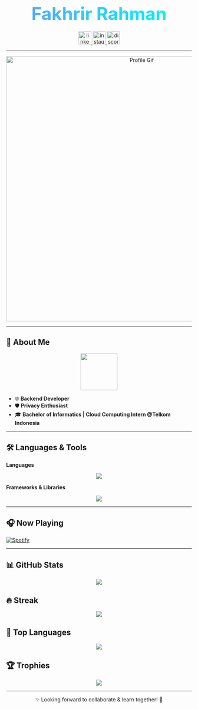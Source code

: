 <h1 align="center">
  <span style="background: linear-gradient(90deg, #4facfe 0%, #00f2fe 100%);
               -webkit-background-clip: text;
               -webkit-text-fill-color: transparent;
               font-size: 3rem;
               font-weight: bold;">
    Fakhrir Rahman
  </span>
</h1>

<div align="center">
  <a href="https://www.linkedin.com/in/fahrirrahman/" target="_blank">
    <img src="https://img.shields.io/badge/LinkedIn-0077B5?style=for-the-badge&logo=linkedin&logoColor=white" height="35" alt="linkedin logo" />
  </a>
  <a href="https://www.instagram.com/fakhrirrahman" target="_blank">
    <img src="https://img.shields.io/badge/Instagram-E4405F?style=for-the-badge&logo=instagram&logoColor=white" height="35" alt="instagram logo" />
  </a>
  <a href="https://discord.com/users/fakhrirrahman" target="_blank">
    <img src="https://img.shields.io/badge/Discord-7289DA?style=for-the-badge&logo=discord&logoColor=white" height="35" alt="discord logo" />
  </a>
</div>

---

<div align="center">
  <img src="https://github.com/fakhrirrahman/fakhrirrahman/blob/main/gif/profile.gif" alt="Profile Gif" width="720px"/>
</div>

---

## 👤 About Me
<div align="center">
  <img src="https://github.com/fakhrirrahman/fakhrirrahman/blob/main/gif/anime.gif" width="100px" />
</div>

- 🌐 **Backend Developer**
- 🛡 **Privacy Enthusiast**
- 🎓 **Bachelor of Informatics | Cloud Computing Intern @Telkom Indonesia**

---

## 🛠 Languages & Tools

**Languages**
<div align="center">
  <img src="https://skillicons.dev/icons?i=typescript,javascript,php,python,go,java" />
</div>

**Frameworks & Libraries**
<div align="center">
  <img src="https://skillicons.dev/icons?i=laravel,svelte,react,nodejs,express,docker,mysql" />
</div>

---

## 🎧 Now Playing
[![Spotify](https://spotify-now-playing-five-orcin.vercel.app/api/spotify)](https://open.spotify.com/user/fakhrirrahman)

---

## 📊 GitHub Stats
<div align="center">
  <img src="https://github-readme-stats.vercel.app/api?username=fakhrirrahman&show_icons=true&count_private=true&include_all_commits=true&theme=radical" />
</div>

## 🔥 Streak
<div align="center">
  <img src="https://github-readme-streak-stats.herokuapp.com?user=fakhrirrahman&theme=radical&date_format=M%20j%5B%2C%20Y%5D" />
</div>

## 📌 Top Languages
<div align="center">
  <img src="https://github-readme-stats.vercel.app/api/top-langs?username=fakhrirrahman&layout=compact&theme=radical&show_icons=true" />
</div>

## 🏆 Trophies
<div align="center">
  <img src="https://github-profile-trophy.vercel.app/?username=fakhrirrahman&theme=radical&no-frame=false&no-bg=false&margin-w=4" />
</div>

---

<p align="center">✨ Looking forward to collaborate & learn together! 🚀</p>
